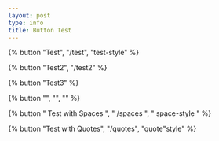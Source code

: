 ```yaml
---
layout: post
type: info
title: Button Test
---
```


{% button "Test", "/test", "test-style" %}

{% button "Test2", "/test2" %}

{% button "Test3" %}

{% button "", "", "" %}

{% button "  Test with Spaces  ", "  /spaces  ", "  space-style  " %}

{% button "Test with Quotes", "/quotes", "quote\"style" %}